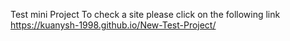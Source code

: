 Test mini Project
To check a site please click on the following link https://kuanysh-1998.github.io/New-Test-Project/
